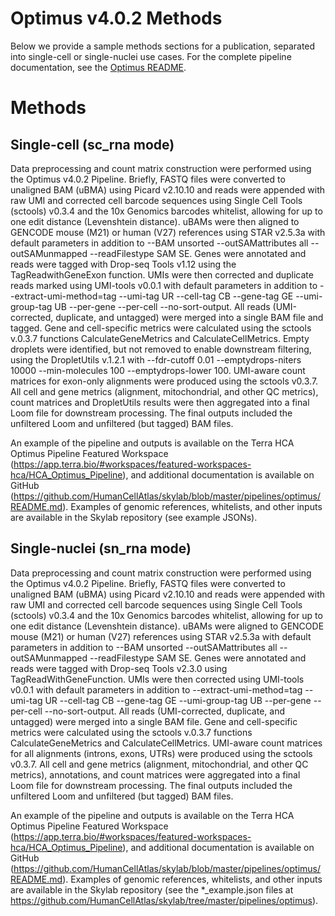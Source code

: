 # Optimus v4.0.2 Methods
Below we provide a sample methods sections for a publication, separated into single-cell or single-nuclei use cases. For the complete pipeline documentation, see the [Optimus README](README.md).

# Methods

## Single-cell (sc_rna mode)
Data preprocessing and count matrix construction were performed using the Optimus v4.0.2 Pipeline. Briefly, FASTQ files were converted to unaligned BAM (uBMA) using Picard v2.10.10 and reads were appended with raw UMI and corrected cell barcode sequences using Single Cell Tools (sctools) v0.3.4 and the 10x Genomics barcodes whitelist, allowing for up to one edit distance (Levenshtein distance). uBAMs were then aligned to GENCODE mouse (M21) or human (V27) references using STAR v2.5.3a with default parameters in addition to --BAM unsorted --outSAMattributes all --outSAMunmapped --readFilestype SAM SE. Genes were annotated and reads were tagged with Drop-seq Tools v1.12 using the TagReadwithGeneExon function. UMIs were then corrected and duplicate reads marked using UMI-tools v0.0.1 with default parameters in addition to --extract-umi-method=tag --umi-tag UR --cell-tag CB --gene-tag GE --umi-group-tag UB --per-gene --per-cell --no-sort-output. All reads (UMI-corrected, duplicate, and untagged) were merged into a single BAM file and tagged. Gene and cell-specific metrics were calculated using the sctools v.0.3.7 functions CalculateGeneMetrics and CalculateCellMetrics. Empty droplets were identified, but not removed to enable downstream filtering, using the DropletUtils v.1.2.1 with --fdr-cutoff 0.01 --emptydrops-niters 10000 --min-molecules 100 --emptydrops-lower 100. UMI-aware count matrices for exon-only alignments were produced using the sctools v0.3.7. All cell and gene metrics (alignment, mitochondrial, and other QC metrics), count matrices and DropletUtils results were then aggregated into a final Loom file for downstream processing. The final outputs included the unfiltered Loom and unfiltered (but tagged) BAM files.

An example of the pipeline and outputs is available on the Terra HCA Optimus Pipeline Featured Workspace (https://app.terra.bio/#workspaces/featured-workspaces-hca/HCA_Optimus_Pipeline), and additional documentation is available on GitHub (https://github.com/HumanCellAtlas/skylab/blob/master/pipelines/optimus/README.md). Examples of genomic references, whitelists, and other inputs are available in the Skylab repository (see example JSONs).

## Single-nuclei (sn_rna mode)
Data preprocessing and count matrix construction were performed using the Optimus v4.0.2 Pipeline. Briefly, FASTQ files were converted to unaligned BAM (uBMA) using Picard v2.10.10 and reads were appended with raw UMI and corrected cell barcode sequences using Single Cell Tools (sctools) v0.3.4 and the 10x Genomics barcodes whitelist, allowing for up to one edit distance (Levenshtein distance). uBAMs were aligned to GENCODE mouse (M21) or human (V27) references using STAR v2.5.3a with default parameters in addition to --BAM unsorted --outSAMattributes all --outSAMunmapped --readFilestype SAM SE. Genes were annotated and reads were tagged with Drop-seq Tools v2.3.0 using TagReadWithGeneFunction. UMIs were then corrected using UMI-tools v0.0.1 with default parameters in addition to --extract-umi-method=tag --umi-tag UR --cell-tag CB --gene-tag GE --umi-group-tag UB --per-gene --per-cell --no-sort-output. All reads (UMI-corrected, duplicate, and untagged) were merged into a single BAM file. Gene and cell-specific metrics were calculated using the sctools v.0.3.7 functions CalculateGeneMetrics and CalculateCellMetrics. UMI-aware count matrices for all alignments (introns, exons, UTRs) were produced using the sctools v0.3.7. All cell and gene metrics (alignment, mitochondrial, and other QC metrics), annotations, and count matrices were aggregated into a final Loom file for downstream processing. The final outputs included the unfiltered Loom and unfiltered (but tagged) BAM files.

An example of the pipeline and outputs is available on the Terra HCA Optimus Pipeline Featured Workspace (https://app.terra.bio/#workspaces/featured-workspaces-hca/HCA_Optimus_Pipeline), and additional documentation is available on GitHub (https://github.com/HumanCellAtlas/skylab/blob/master/pipelines/optimus/README.md). Examples of genomic references, whitelists, and other inputs are available in the Skylab repository (see the *_example.json files at https://github.com/HumanCellAtlas/skylab/tree/master/pipelines/optimus).
